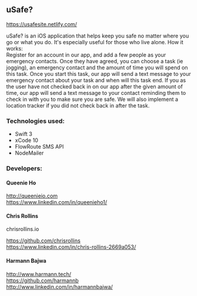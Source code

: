 ##  uSafe?  
https://usafesite.netlify.com/  

uSafe? is an iOS application that helps keep you safe no matter where you go or what you do. It's especially useful for those who live alone. How it works:  
Register for an account in our app, and add a few people as your emergency contacts. Once they have agreed, you can choose a task (ie jogging), an emergency contact and the amount of time you will spend on this task. Once you start this task, our app will send a text message to your emergency contact about your task and when will this task end. If you as the user have not checked back in on our app after the given amount of time, our app will send a text message to your contact reminding them to check in with you to make sure you are safe. We will also implement a location tracker if you did not check back in after the task.

###  Technologies used:  

* Swift 3  
* xCode 10  
*  FlowRoute SMS API
* NodeMailer

###  Developers:  
####  Queenie Ho  
 http://queenieio.com  
https://www.linkedin.com/in/queenieho1/

####  Chris Rollins   
chrisrollins.io  

https://github.com/chrisrollins  
https://www.linkedin.com/in/chris-rollins-2669a053/

####  Harmann Bajwa  

http://www.harmann.tech/  
https://github.com/harmannb  
http://www.linkedin.com/in/harmannbajwa/
